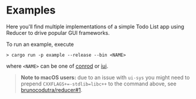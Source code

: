 # Examples

Here you'll find multiple implementations of a simple Todo List app using Reducer to drive popular
GUI frameworks.

To run an example, execute

```
> cargo run -p example --release --bin <NAME>
```

where `<NAME>` can be one of [conrod] or [iui].

> **Note to macOS users:** due to an issue with `ui-sys` you might need to prepend
> `CXXFLAGS+=-stdlib=libc++` to the command above, see
> [brunocodutra/reducer#1](https://github.com/brunocodutra/reducer/issues/1).

[conrod]:   https://crates.io/crates/Conrod
[iui]:      https://crates.io/crates/iui